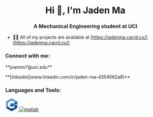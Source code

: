 <h1 align="center">Hi 👋, I'm Jaden Ma</h1>
<h3 align="center">A Mechanical Engineering student at UCI</h3>

- 👨‍💻 All of my projects are available at [https://jadenma.carrd.co/](https://jadenma.carrd.co/)



<h3 align="left">Connect with me:</h3>
<p align="left">  **joannm7@uci.edu** 
<p align="left">  **[linkedin](www.linkedin.com/in/jaden-ma-4354062a8)**
</p>

<h3 align="left">Languages and Tools:</h3>
<p align="left"> <a href="https://www.w3schools.com/cpp/" target="_blank" rel="noreferrer"> <img src="https://raw.githubusercontent.com/devicons/devicon/master/icons/cplusplus/cplusplus-original.svg" alt="cplusplus" width="40" height="40"/> </a> <a href="https://www.mathworks.com/" target="_blank" rel="noreferrer"> <img src="https://upload.wikimedia.org/wikipedia/commons/2/21/Matlab_Logo.png" alt="matlab" width="40" height="40"/> </a> </p>
